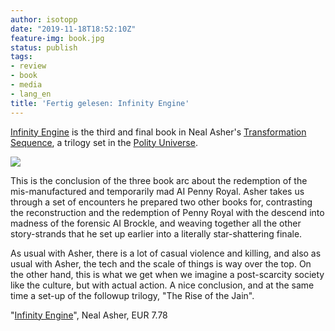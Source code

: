 ```yaml
---
author: isotopp
date: "2019-11-18T18:52:10Z"
feature-img: book.jpg
status: publish
tags:
- review
- book
- media
- lang_en
title: 'Fertig gelesen: Infinity Engine'
---
```

[Infinity Engine](https://www.amazon.de/Infinity-Engine-Transformation-Book-Three/dp/159780889X)
is the third and final book in Neal Asher's
[Transformation Sequence](https://www.amazon.de/gp/product/B0725J2WXN/ref=series_rw_dp_sw),
a trilogy set in the [Polity Universe](https://www.panmacmillan.com/blogs/science-fiction-and-fantasy/introduction-polity-universe-neal-asher).

[![](https://blog.koehntopp.info/uploads/2019/11/infinity-engine.jpg)](https://www.amazon.de/Infinity-Engine-Transformation-Book-Three/dp/159780889X)

This is the conclusion of the three book arc about the
redemption of the mis-manufactured and temporarily mad AI Penny
Royal. Asher takes us through a set of encounters he prepared
two other books for, contrasting the reconstruction and the
redemption of Penny Royal with the descend into madness of the
forensic AI Brockle, and weaving together all the other
story-strands that he set up earlier into a literally
star-shattering finale.

As usual with Asher, there is a lot of casual violence and
killing, and also as usual with Asher, the tech and the scale of
things is way over the top. On the other hand, this is what we
get when we imagine a post-scarcity society like the culture,
but with actual action. A nice conclusion, and at the same time
a set-up of the followup trilogy, "The Rise of the Jain".

"[Infinity Engine](https://www.amazon.de/Infinity-Engine-Transformation-Book-Three/dp/159780889X)", Neal Asher, EUR 7.78

